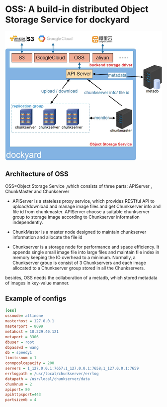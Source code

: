 # OSS: A build-in distributed Object Storage Service for dockyard
![oss-arch](../docs/oss-arch.jpg "Dockyard")

## Architecture of OSS
OSS=Object Storage Service ,which consists of three parts: APIServer , ChunkMaster and Chunkserver

- APIServer is a stateless proxy service, which provides RESTful API to upload/download and manage image files and get Chunkserver info and file id from chunkmaster. APIServer  choose a suitable chunkserver group to storage image according to Chunkserver information independently.

- ChunkMaster  is a  master node designed to maintain chunkserver information and allocate the file id

- Chunkserver is a storage node for performance and space efficiency. It appends single small image file into large files and maintain file index in memory keeping the IO overhead to a minimum. Normally, a Chunkserver group is consist of 3 Chunkservers and each image allocated to a Chunkserver group stored in all the Chunkservers.

besides, OSS needs the collaboration of a metadb, which stored metadata of images in key-value manner.

## Example of configs 

```ini
[oss]
ossmode= allinone
masterhost = 127.0.0.1
masterport = 8099
metahost = 10.229.40.121
metaport = 3306
dbuser = root
dbpasswd = wang
db = speedy1
limitcsnum = 1
connpoolcapacity = 200
servers = 1_127.0.0.1:7657;1_127.0.0.1:7658;1_127.0.0.1:7659
errlogpath = /usr/local/chunkserver/errlog
datapath = /usr/local/chunkserver/data
chunknum = 2
apiport= 80
apihttpsport=443
partsizemb = 4
```